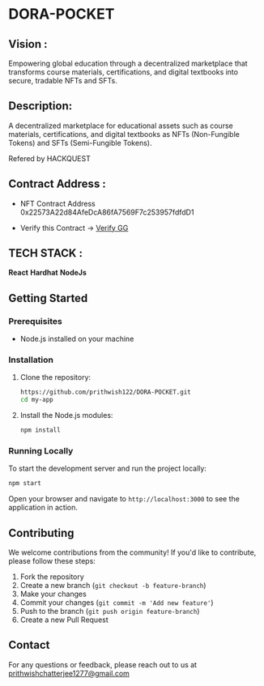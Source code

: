 ﻿# DORA-POCKET

 ## Vision :
 
 Empowering global education through a decentralized marketplace that transforms course materials, certifications, and digital textbooks into secure, tradable NFTs and SFTs.
 
 ## Description: 
 A decentralized marketplace for educational assets such as course materials, certifications, and digital textbooks as NFTs (Non-Fungible Tokens) and SFTs (Semi-Fungible Tokens).

 Refered by HACKQUEST

## Contract Address : 
- NFT Contract Address 0x22573A22d84AfeDcA86fA7569F7c253957fdfdD1

- Verify this Contract -> [Verify GG](https://testnet.aiascan.com/0x22573A22d84AfeDcA86fA7569F7c253957fdfdD1)

## TECH STACK :

**React**
**Hardhat**
**NodeJs**


## Getting Started

### Prerequisites

- Node.js installed on your machine

### Installation

1. Clone the repository:
    ```bash
    https://github.com/prithwish122/DORA-POCKET.git
    cd my-app
    ```

2. Install the Node.js modules:
    ```bash
    npm install
    ```

### Running Locally

To start the development server and run the project locally:

```bash
npm start
```

Open your browser and navigate to `http://localhost:3000` to see the application in action.

## Contributing

We welcome contributions from the community! If you'd like to contribute, please follow these steps:

1. Fork the repository
2. Create a new branch (`git checkout -b feature-branch`)
3. Make your changes
4. Commit your changes (`git commit -m 'Add new feature'`)
5. Push to the branch (`git push origin feature-branch`)
6. Create a new Pull Request

## Contact

For any questions or feedback, please reach out to us at prithwishchatterjee1277@gmail.com
 

